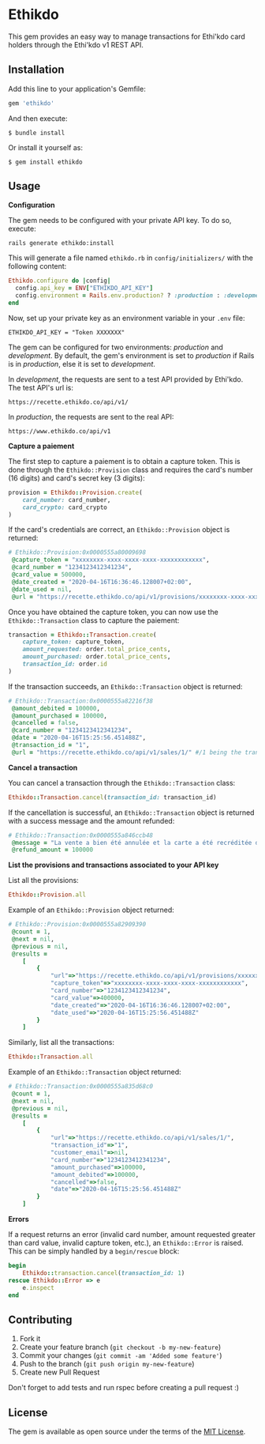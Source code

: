 # Ethikdo

This gem provides an easy way to manage transactions for Ethi'kdo card holders through the Ethi'kdo v1 REST API.

## Installation

Add this line to your application's Gemfile:

```ruby
gem 'ethikdo'
```

And then execute:

    $ bundle install

Or install it yourself as:

    $ gem install ethikdo

## Usage

__Configuration__

The gem needs to be configured with your private API key. To do so, execute:

```
rails generate ethikdo:install
```

This will generate a file named `ethikdo.rb` in `config/initializers/` with the following content:

```ruby
Ethikdo.configure do |config|
  config.api_key = ENV["ETHIKDO_API_KEY"]
  config.environment = Rails.env.production? ? :production : :development
end
```

Now, set up your private key as an environment variable in your `.env` file:

```
ETHIKDO_API_KEY = "Token XXXXXXX"
```

The gem can be configured for two environments: _production_ and _development_. By default, the gem's environment is set to _production_ if Rails is in _production_, else it is set to _development_.

In _development_, the requests are sent to a test API provided by Ethi'kdo. The test API's url is:
```
https://recette.ethikdo.co/api/v1/
```

In _production_, the requests are sent to the real API:
```
https://www.ethikdo.co/api/v1
```


__Capture a paiement__

The first step to capture a paiement is to obtain a capture token. This is done through the `Ethikdo::Provision` class and requires the card's number (16 digits) and card's secret key (3 digits):

```ruby
provision = Ethikdo::Provision.create(
    card_number: card_number,
    card_crypto: card_crypto
)
```
If the card's credentials are correct, an `Ethikdo::Provision` object is returned:

```ruby
# Ethikdo::Provision:0x0000555a80009698
 @capture_token = "xxxxxxxx-xxxx-xxxx-xxxx-xxxxxxxxxxxx",
 @card_number = "1234123412341234",
 @card_value = 500000,
 @date_created = "2020-04-16T16:36:46.128007+02:00",
 @date_used = nil,
 @url = "https://recette.ethikdo.co/api/v1/provisions/xxxxxxxx-xxxx-xxxx-xxxx-xxxxxxxxxxxx/"
```

Once you have obtained the capture token, you can now use the `Ethikdo::Transaction` class to capture the paiement:

```ruby
transaction = Ethikdo::Transaction.create(
    capture_token: capture_token,
    amount_requested: order.total_price_cents,
    amount_purchased: order.total_price_cents,
    transaction_id: order.id
)
```

If the transaction succeeds, an `Ethikdo::Transaction` object is returned:

```ruby
# Ethikdo::Transaction:0x0000555a82216f38
 @amount_debited = 100000,
 @amount_purchased = 100000,
 @cancelled = false,
 @card_number = "1234123412341234",
 @date = "2020-04-16T15:25:56.451488Z",
 @transaction_id = "1",
 @url = "https://recette.ethikdo.co/api/v1/sales/1/" #/1 being the transaction id
```

__Cancel a transaction__

You can cancel a transaction through the `Ethikdo::Transaction` class:

```ruby
Ethikdo::Transaction.cancel(transaction_id: transaction_id)
```

If the cancellation is successful, an `Ethikdo::Transaction` object is returned with a success message and the amount refunded:

```ruby
# Ethikdo::Transaction:0x0000555a846ccb48
 @message = "La vente a bien été annulée et la carte a été recréditée de 1000,00€.",
 @refund_amount = 100000
```

__List the provisions and transactions associated to your API key__

List all the provisions:
```ruby
Ethikdo::Provision.all
```

Example of an `Ethikdo::Provision` object returned:

```ruby
# Ethikdo::Provision:0x0000555a82909390
 @count = 1,
 @next = nil,
 @previous = nil,
 @results =
    [
        {
            "url"=>"https://recette.ethikdo.co/api/v1/provisions/xxxxxxxx-xxxx-xxxx-xxxx-xxxxxxxxxxxx/",
            "capture_token"=>"xxxxxxxx-xxxx-xxxx-xxxx-xxxxxxxxxxxx",
            "card_number"=>"1234123412341234",
            "card_value"=>400000,
            "date_created"=>"2020-04-16T16:36:46.128007+02:00",
            "date_used"=>"2020-04-16T15:25:56.451488Z"
        }
    ]
```

Similarly, list all the transactions:

```ruby
Ethikdo::Transaction.all
```

Example of an `Ethikdo::Transaction` object returned:

```ruby
# Ethikdo::Transaction:0x0000555a835d68c0
 @count = 1,
 @next = nil,
 @previous = nil,
 @results =
    [
        {
            "url"=>"https://recette.ethikdo.co/api/v1/sales/1/",
            "transaction_id"=>"1",
            "customer_email"=>nil,
            "card_number"=>"1234123412341234",
            "amount_purchased"=>100000,
            "amount_debited"=>100000,
            "cancelled"=>false,
            "date"=>"2020-04-16T15:25:56.451488Z"
        }
    ]
```

__Errors__

If a request returns an error (invalid card number, amount requested greater than card value, invalid capture token, etc.), an `Ethikdo::Error` is raised. This can be simply handled by a `begin/rescue` block:

```ruby
begin
    Ethikdo::transaction.cancel(transaction_id: 1)
rescue Ethikdo::Error => e
    e.inspect
end
```

## Contributing

1. Fork it
2. Create your feature branch (`git checkout -b my-new-feature`)
3. Commit your changes (`git commit -am 'Added some feature'`)
4. Push to the branch (`git push origin my-new-feature`)
5. Create new Pull Request

Don't forget to add tests and run rspec before creating a pull request :)


## License

The gem is available as open source under the terms of the [MIT License](https://opensource.org/licenses/MIT).
